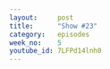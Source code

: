 ```yaml
---
layout:     post
title:      "Show #23"
category:   episodes
week_no:    5
youtube_id: 7LFPd14lnh0
---
```

